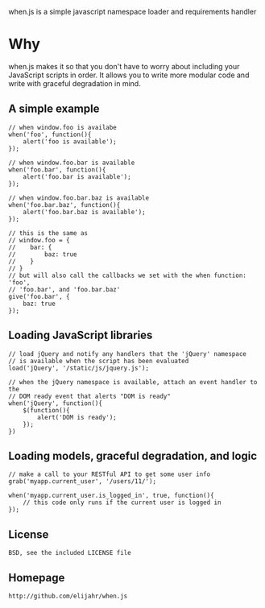 when.js is a simple javascript namespace loader and requirements handler

Why
===
when.js makes it so that you don't have to worry about including your JavaScript
scripts in order.  It allows you to write more modular code and write with
graceful degradation in mind.

A simple example
----------------
    // when window.foo is availabe
    when('foo', function(){
        alert('foo is available');
    });

    // when window.foo.bar is available
    when('foo.bar', function(){
        alert('foo.bar is available');
    });

    // when window.foo.bar.baz is available
    when('foo.bar.baz', function(){
        alert('foo.bar.baz is available');
    });

    // this is the same as
    // window.foo = {
    //    bar: {
    //        baz: true
    //    }
    // }
    // but will also call the callbacks we set with the when function: 'foo',
    // 'foo.bar', and 'foo.bar.baz'
    give('foo.bar', {
        baz: true
    });


Loading JavaScript libraries
----------------------------
    // load jQuery and notify any handlers that the 'jQuery' namespace
    // is available when the script has been evaluated
    load('jQuery', '/static/js/jquery.js');

    // when the jQuery namespace is available, attach an event handler to the
    // DOM ready event that alerts "DOM is ready"
    when('jQuery', function(){
        $(function(){
            alert('DOM is ready');
        });
    })

Loading models, graceful degradation, and logic
-----------------------------------------------
    // make a call to your RESTful API to get some user info
    grab('myapp.current_user', '/users/11/');

    when('myapp.current_user.is_logged_in', true, function(){
        // this code only runs if the current user is logged in
    });


License
-------
    BSD, see the included LICENSE file

Homepage
--------
    http://github.com/elijahr/when.js
